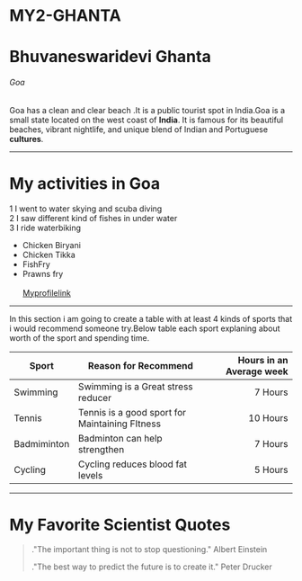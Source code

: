 # MY2-GHANTA
# Bhuvaneswaridevi Ghanta
###### Goa
 
Goa has a clean and clear beach .It is a public tourist spot in India.Goa is a small state located on the west coast of **India**. It is famous for its beautiful beaches, vibrant nightlife, and unique blend of Indian and Portuguese **cultures**.
******
# My activities in Goa
1 I went to water skying and scuba diving    
2 I saw different kind of fishes in under water   
3 I ride waterbiking 

* Chicken Biryani 
* Chicken Tikka
* FishFry
* Prawns fry <br><br>
[Myprofilelink](MyStats.md)
******
In this section i am going to create a table with at least 4 kinds of sports that i would recommend someone try.Below table each sport explaning about worth of the sport and spending time.

| Sport | Reason for Recommend | Hours in an Average week |
|-----|-----|-----:|
| Swimming | Swimming is a Great stress reducer | 7 Hours |
| Tennis | Tennis is a good sport for Maintaining FItness | 10 Hours |
| Badmiminton |Badminton can help strengthen | 7 Hours |
| Cycling | Cycling reduces blood fat levels | 5 Hours |
******
# My Favorite Scientist Quotes
>."The important thing is not to stop questioning."  Albert Einstein
>
>."The best way to predict the future is to create it."  Peter Drucker












